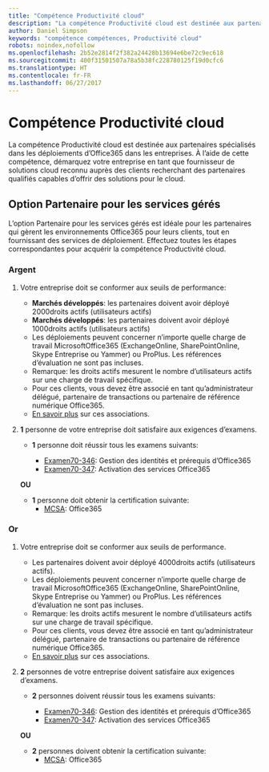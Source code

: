 ```yaml
---
title: "Compétence Productivité cloud"
description: "La compétence Productivité cloud est destinée aux partenaires spécialisés dans les déploiements d’Office365 dans les entreprises. À l’aide de cette compétence, démarquez votre entreprise en tant que fournisseur de solutions cloud reconnu auprès des clients recherchant des partenaires qualifiés capables d’offrir des solutions pour le cloud."
author: Daniel Simpson
keywords: "compétence compétences, Productivité cloud"
robots: noindex,nofollow
ms.openlocfilehash: 2b52e2814f2f382a24428b13694e6be72c9ec618
ms.sourcegitcommit: 400f31501507a78a5b38fc228780125f19d0cfc6
ms.translationtype: HT
ms.contentlocale: fr-FR
ms.lasthandoff: 06/27/2017
---
```

# <a name="cloud-productivity-competency"></a>Compétence Productivité cloud

La compétence Productivité cloud est destinée aux partenaires spécialisés dans les déploiements d’Office365 dans les entreprises. À l’aide de cette compétence, démarquez votre entreprise en tant que fournisseur de solutions cloud reconnu auprès des clients recherchant des partenaires qualifiés capables d’offrir des solutions pour le cloud.

## <a name="managed-service-partner-option"></a>Option Partenaire pour les services gérés
L’option Partenaire pour les services gérés est idéale pour les partenaires qui gèrent les environnements Office365 pour leurs clients, tout en fournissant des services de déploiement. Effectuez toutes les étapes correspondantes pour acquérir la compétence Productivité cloud.
### <a name="silver"></a>Argent
1.  Votre entreprise doit se conformer aux seuils de performance:
    - **Marchés développés**: les partenaires doivent avoir déployé 2000droits actifs (utilisateurs actifs)
    - **Marchés développés**: les partenaires doivent avoir déployé 1000droits actifs (utilisateurs actifs)
    - Les déploiements peuvent concerner n’importe quelle charge de travail MicrosoftOffice365 (ExchangeOnline, SharePointOnline, Skype Entreprise ou Yammer) ou ProPlus. Les références d’évaluation ne sont pas incluses.     
    - Remarque: les droits actifs mesurent le nombre d’utilisateurs actifs sur une charge de travail spécifique. 
    - Pour ces clients, vous devez être associé en tant qu’administrateur délégué, partenaire de transactions ou partenaire de référence numérique Office365.
    - [En savoir plus](https://partner.microsoft.com/en-us/membership/digital-partner-of-record) sur ces associations.

2. **1** personne de votre entreprise doit satisfaire aux exigences d’examens.

    - **1** personne doit réussir tous les examens suivants:

        - [Examen70-346](https://www.microsoft.com/en-us/learning/exam-70-346.aspx): Gestion des identités et prérequis d’Office365  
        - [Examen70-347](https://www.microsoft.com/en-us/learning/exam-70-347.aspx): Activation des services Office365
    
    **OU**

    - **1** personne doit obtenir la certification suivante:  
        - [MCSA](https://www.microsoft.com/en-us/learning/mcsa-office365-certification.aspx): Office365

### <a name="gold"></a>Or

1.  Votre entreprise doit se conformer aux seuils de performance. 

    - Les partenaires doivent avoir déployé 4000droits actifs (utilisateurs actifs).
    - Les déploiements peuvent concerner n’importe quelle charge de travail MicrosoftOffice365 (ExchangeOnline, SharePointOnline, Skype Entreprise ou Yammer) ou ProPlus. Les références d’évaluation ne sont pas incluses.
    - Remarque: les droits actifs mesurent le nombre d’utilisateurs actifs sur une charge de travail spécifique.
    - Pour ces clients, vous devez être associé en tant qu’administrateur délégué, partenaire de transactions ou partenaire de référence numérique Office365.
    - [En savoir plus](https://partner.microsoft.com/en-us/membership/digital-partner-of-record) sur ces associations.

2.  **2** personnes de votre entreprise doivent satisfaire aux exigences d’examens.

    - **2** personnes doivent réussir tous les examens suivants:

        - [Examen70-346](https://www.microsoft.com/en-us/learning/exam-70-346.aspx): Gestion des identités et prérequis d’Office365  
        - [Examen70-347](https://www.microsoft.com/en-us/learning/exam-70-347.aspx): Activation des services Office365
        
    **OU**
    
    - **2** personnes doivent obtenir la certification suivante:
        - [MCSA](https://www.microsoft.com/en-us/learning/mcsa-office365-certification.aspx): Office365





